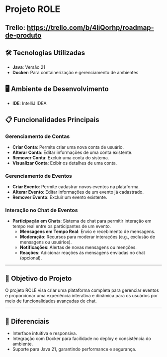 # Projeto ROLE

## Trello: https://trello.com/b/4liQorhp/roadmap-de-produto

## 🛠️ Tecnologias Utilizadas
- **Java**: Versão 21
- **Docker**: Para containerização e gerenciamento de ambientes

## 🖥️ Ambiente de Desenvolvimento
- **IDE**: IntelliJ IDEA

## 📋 Funcionalidades Principais
### Gerenciamento de Contas
- **Criar Conta**: Permite criar uma nova conta de usuário.
- **Alterar Conta**: Editar informações de uma conta existente.
- **Remover Conta**: Excluir uma conta do sistema.
- **Visualizar Conta**: Exibir os detalhes de uma conta.

### Gerenciamento de Eventos
- **Criar Evento**: Permite cadastrar novos eventos na plataforma.
- **Alterar Evento**: Editar informações de um evento já cadastrado.
- **Remover Evento**: Excluir um evento existente.

### Interação no Chat de Eventos
- **Participação em Chats**: Sistema de chat para permitir interação em tempo real entre os participantes de um evento.
  - **Mensagens em Tempo Real**: Envio e recebimento de mensagens.
  - **Moderação**: Recursos para moderar interações (e.g., exclusão de mensagens ou usuários).
  - **Notificações**: Alertas de novas mensagens ou menções.
  - **Reações**: Adicionar reações às mensagens enviadas no chat (opcional).

---

## 🚀 Objetivo do Projeto
O projeto ROLE visa criar uma plataforma completa para gerenciar eventos e proporcionar uma experiência interativa e dinâmica para os usuários por meio de funcionalidades avançadas de chat.

---

## 🌟 Diferenciais
- Interface intuitiva e responsiva.
- Integração com Docker para facilidade no deploy e consistência do ambiente.
- Suporte para Java 21, garantindo performance e segurança.

